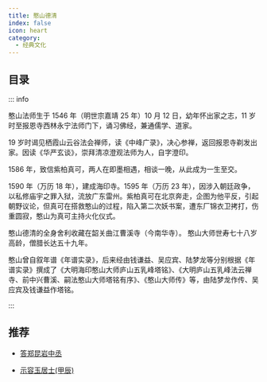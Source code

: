 ```yaml
---
title: 憨山德清
index: false
icon: heart
category:
  - 经典文化
---
```


## 目录

::: info

憨山法师生于 1546 年（明世宗嘉靖 25 年）10 月 12 日，幼年怀出家之志，11 岁时至报恩寺西林永宁法师门下，诵习佛经，兼通儒学、道家。

19 岁时谒见栖霞山云谷法会禅师，读《中峰广录》，决心参禅，返回报恩寺剃发出家。因读《华严玄谈》，崇拜清凉澄观法师为人，自字澄印。

1586 年，致信紫柏真可，两人在即墨相遇，相谈一晚，从此成为一生至交。

1590 年（万历 18 年），建成海印寺。1595 年（万历 23 年），因涉入朝廷政争，以私修庙宇之罪入狱，流放广东雷州。紫柏真可在北京奔走，企图为他平反，引起朝野议论，但真可在搭救憨山的过程，陷入第二次妖书案，遭东厂锦衣卫拷打，伤重圆寂，憨山为真可主持火化仪式。

憨山德清的全身舍利收藏在韶关曲江曹溪寺（今南华寺）。 憨山大师世寿七十八岁高龄，僧腊长达五十九年。

憨山曾自叙年谱《年谱实录》，后来经由钱谦益、吴应宾、陆梦龙等分别根据《年谱实录》撰成了《大明海印憨山大师庐山五乳峰塔铭》、《大明庐山五乳峰法云禅寺、前中兴曹溪、嗣法憨山大师塔铭有序》、《憨山大师传》等，由陆梦龙作传、吴应宾及钱谦益作塔铭。

:::  

## 推荐

- [答郑昆岩中丞](src/buddhism/HanShanDeiQing/22年12月份/20221208.md)

- [示容玉居士(甲辰)](src/buddhism/HanShanDeiQing/23年1月份/20230105-示容玉居士(甲辰).md)

 
